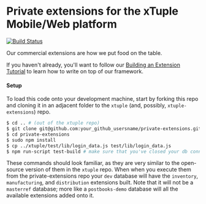 Private extensions for the xTuple Mobile/Web platform
=================

[![Build Status](https://api.travis-ci.com/xtuple/private-extensions.svg?token=79GqXYjakFzqbCspVaBS)](https://magnum.travis-ci.com/xtuple/private-extensions)

Our commercial extensions are how we put food on the table.

If you haven't already, you'll want to follow our [Building an Extension Tutorial](https://github.com/xtuple/xtuple-extensions/blob/master/docs/TUTORIAL.md) to learn how to write on top of our framework.

#### Setup

To load this code onto your development machine, start by forking this repo and cloning it in an adjacent folder to the `xtuple` (and, possibly, `xtuple-extensions`) repo.

``` bash
$ cd .. # (out of the xtuple repo)
$ git clone git@github.com:your_github_usersname/private-extensions.git --recursive
$ cd private-extensions
$ sudo npm install
$ cp ../xtuple/test/lib/login_data.js test/lib/login_data.js
$ npm run-script test-build # make sure that you've closed your db connections (datasource, pgadmin, etc.)
```

These commands should look familiar, as they are very similar to the open-source version of them in the `xtuple` repo. When when you execute them from the private-extensions repo your `dev` database will have the `inventory`, `manufacturing`, and `distribution` extensions built. Note that it will not be a `masterref` database; more like a `postbooks-demo` database will all the available extensions added onto it.
